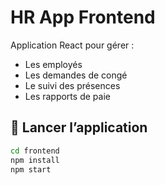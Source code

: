 # HR App Frontend

Application React pour gérer :
- Les employés
- Les demandes de congé
- Le suivi des présences
- Les rapports de paie

## 🚀 Lancer l’application
```bash
cd frontend
npm install
npm start
